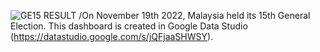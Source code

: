 ![GE15 RESULT](https://user-images.githubusercontent.com/111636639/204790581-dcbe9bf5-e91c-4306-a3c6-bb069d9b6265.PNG)
/On November 19th 2022, Malaysia held its 15th General Election. This dashboard is created in Google Data Studio (https://datastudio.google.com/s/jQFjaaSHWSY).

